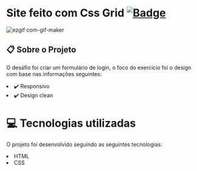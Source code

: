 # Site feito com Css Grid [![ Badge](https://img.shields.io/badge/-Test_the_project_by_clicking_here-gray?style=flat-square&logo=&logoColor=white&link=https://beadevbr.github.io/formulario-de-login/)](https://beadevbr.github.io/formulario-de-login/)

![ezgif com-gif-maker](https://user-images.githubusercontent.com/80279567/160203319-e40711ec-0886-462c-a175-c78fd9c74ca2.gif)

## 📋 Sobre o Projeto
O desáfio foi criar um formulário de login, o foco do exercício foi o design<br/>
com base nas informações seguintes:<br/>
<li>✔️ Responsivo
<li>✔️ Design clean

  # 💻 Tecnologias utilizadas
O projeto foi desenvolvido seguindo as seguintes tecnologias:

<li>HTML
<li>CSS
